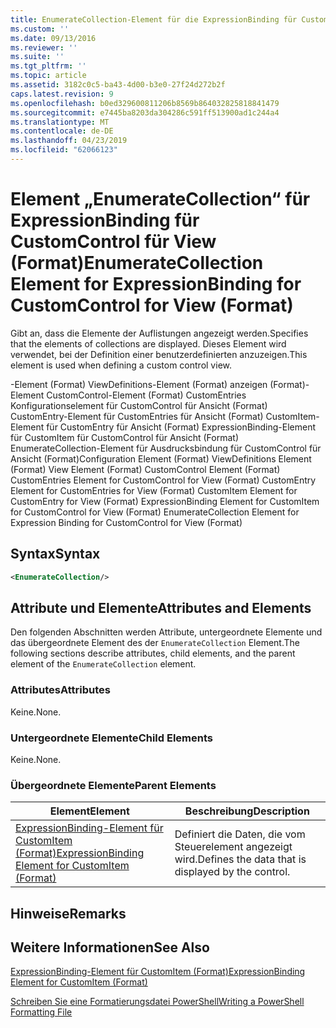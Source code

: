 ```yaml
---
title: EnumerateCollection-Element für die ExpressionBinding für CustomControl für Ansicht (Format) | Microsoft-Dokumentation
ms.custom: ''
ms.date: 09/13/2016
ms.reviewer: ''
ms.suite: ''
ms.tgt_pltfrm: ''
ms.topic: article
ms.assetid: 3182c0c5-ba43-4d00-b3e0-27f24d272b2f
caps.latest.revision: 9
ms.openlocfilehash: b0ed329600811206b8569b864032825818841479
ms.sourcegitcommit: e7445ba8203da304286c591ff513900ad1c244a4
ms.translationtype: MT
ms.contentlocale: de-DE
ms.lasthandoff: 04/23/2019
ms.locfileid: "62066123"
---
```

# <a name="enumeratecollection-element-for-expressionbinding-for-customcontrol-for-view-format"></a><span data-ttu-id="b15ee-102">Element „EnumerateCollection“ für ExpressionBinding für CustomControl für View (Format)</span><span class="sxs-lookup"><span data-stu-id="b15ee-102">EnumerateCollection Element for ExpressionBinding for CustomControl for View (Format)</span></span>

<span data-ttu-id="b15ee-103">Gibt an, dass die Elemente der Auflistungen angezeigt werden.</span><span class="sxs-lookup"><span data-stu-id="b15ee-103">Specifies that the elements of collections are displayed.</span></span> <span data-ttu-id="b15ee-104">Dieses Element wird verwendet, bei der Definition einer benutzerdefinierten anzuzeigen.</span><span class="sxs-lookup"><span data-stu-id="b15ee-104">This element is used when defining a custom control view.</span></span>

<span data-ttu-id="b15ee-105">-Element (Format) ViewDefinitions-Element (Format) anzeigen (Format)-Element CustomControl-Element (Format) CustomEntries Konfigurationselement für CustomControl für Ansicht (Format) CustomEntry-Element für CustomEntries für Ansicht (Format) CustomItem-Element für CustomEntry für Ansicht (Format) ExpressionBinding-Element für CustomItem für CustomControl für Ansicht (Format) EnumerateCollection-Element für Ausdrucksbindung für CustomControl für Ansicht (Format)</span><span class="sxs-lookup"><span data-stu-id="b15ee-105">Configuration Element (Format) ViewDefinitions Element (Format) View Element (Format) CustomControl Element (Format) CustomEntries Element for CustomControl for View (Format) CustomEntry Element for CustomEntries for View (Format) CustomItem Element for CustomEntry for View (Format) ExpressionBinding Element for CustomItem for CustomControl for View (Format) EnumerateCollection Element for Expression Binding for CustomControl for View (Format)</span></span>

## <a name="syntax"></a><span data-ttu-id="b15ee-106">Syntax</span><span class="sxs-lookup"><span data-stu-id="b15ee-106">Syntax</span></span>

```xml
<EnumerateCollection/>
```

## <a name="attributes-and-elements"></a><span data-ttu-id="b15ee-107">Attribute und Elemente</span><span class="sxs-lookup"><span data-stu-id="b15ee-107">Attributes and Elements</span></span>

<span data-ttu-id="b15ee-108">Den folgenden Abschnitten werden Attribute, untergeordnete Elemente und das übergeordnete Element des der `EnumerateCollection` Element.</span><span class="sxs-lookup"><span data-stu-id="b15ee-108">The following sections describe attributes, child elements, and the parent element of the `EnumerateCollection` element.</span></span>

### <a name="attributes"></a><span data-ttu-id="b15ee-109">Attributes</span><span class="sxs-lookup"><span data-stu-id="b15ee-109">Attributes</span></span>

<span data-ttu-id="b15ee-110">Keine.</span><span class="sxs-lookup"><span data-stu-id="b15ee-110">None.</span></span>

### <a name="child-elements"></a><span data-ttu-id="b15ee-111">Untergeordnete Elemente</span><span class="sxs-lookup"><span data-stu-id="b15ee-111">Child Elements</span></span>

<span data-ttu-id="b15ee-112">Keine.</span><span class="sxs-lookup"><span data-stu-id="b15ee-112">None.</span></span>

### <a name="parent-elements"></a><span data-ttu-id="b15ee-113">Übergeordnete Elemente</span><span class="sxs-lookup"><span data-stu-id="b15ee-113">Parent Elements</span></span>

|<span data-ttu-id="b15ee-114">Element</span><span class="sxs-lookup"><span data-stu-id="b15ee-114">Element</span></span>|<span data-ttu-id="b15ee-115">Beschreibung</span><span class="sxs-lookup"><span data-stu-id="b15ee-115">Description</span></span>|
|-------------|-----------------|
|[<span data-ttu-id="b15ee-116">ExpressionBinding-Element für CustomItem (Format)</span><span class="sxs-lookup"><span data-stu-id="b15ee-116">ExpressionBinding Element for CustomItem (Format)</span></span>](./expressionbinding-element-for-customitem-for-controls-for-configuration-format.md)|<span data-ttu-id="b15ee-117">Definiert die Daten, die vom Steuerelement angezeigt wird.</span><span class="sxs-lookup"><span data-stu-id="b15ee-117">Defines the data that is displayed by the control.</span></span>|

## <a name="remarks"></a><span data-ttu-id="b15ee-118">Hinweise</span><span class="sxs-lookup"><span data-stu-id="b15ee-118">Remarks</span></span>

## <a name="see-also"></a><span data-ttu-id="b15ee-119">Weitere Informationen</span><span class="sxs-lookup"><span data-stu-id="b15ee-119">See Also</span></span>

[<span data-ttu-id="b15ee-120">ExpressionBinding-Element für CustomItem (Format)</span><span class="sxs-lookup"><span data-stu-id="b15ee-120">ExpressionBinding Element for CustomItem (Format)</span></span>](./expressionbinding-element-for-customitem-for-controls-for-configuration-format.md)

[<span data-ttu-id="b15ee-121">Schreiben Sie eine Formatierungsdatei PowerShell</span><span class="sxs-lookup"><span data-stu-id="b15ee-121">Writing a PowerShell Formatting File</span></span>](./writing-a-powershell-formatting-file.md)
